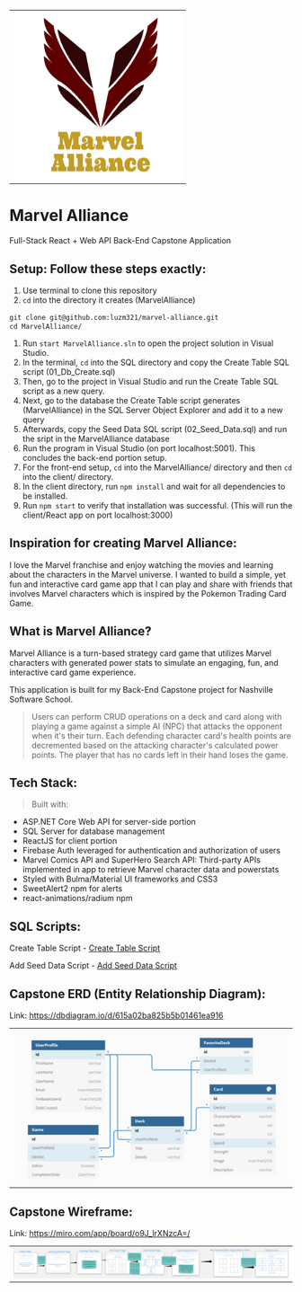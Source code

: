 <table align="center"><tr><td>
      <img src="https://github.com/luzm321/marvel-alliance/blob/main/MarvelAlliance/client/src/images/MarvelAllianceLogo.PNG" width="300px" height="300px" alt="Marvel Alliance" />
</td></tr></table>


# Marvel Alliance 
Full-Stack React + Web API Back-End Capstone Application


## Setup: Follow these steps exactly:

1. Use terminal to clone this repository
1. `cd` into the directory it creates (MarvelAlliance)
```
git clone git@github.com:luzm321/marvel-alliance.git
cd MarvelAlliance/
```
1. Run `start MarvelAlliance.sln` to open the project solution in Visual Studio.
1. In the terminal, `cd` into the SQL directory and copy the Create Table SQL script (01_Db_Create.sql)
1. Then, go to the project in Visual Studio and run the Create Table SQL script as a new query.
1. Next, go to the database the Create Table script generates (MarvelAlliance) in the SQL Server Object Explorer and add it to a new query
1. Afterwards, copy the Seed Data SQL script (02_Seed_Data.sql) and run the sript in the MarvelAlliance database
1. Run the program in Visual Studio (on port localhost:5001). This concludes the back-end portion setup.
1. For the front-end setup, `cd` into the MarvelAlliance/ directory and then `cd` into the client/ directory.
1. In the client directory, run `npm install` and wait for all dependencies to be installed.
1. Run `npm start` to verify that installation was successful. (This will run the client/React app on port localhost:3000)


## Inspiration for creating Marvel Alliance:

I love the Marvel franchise and enjoy watching the movies and learning about the characters in the Marvel universe. I wanted to build a simple, yet fun and interactive card game app that I can play and share with friends that involves Marvel characters which is inspired by the Pokemon Trading Card Game.

## What is Marvel Alliance?

Marvel Alliance is a turn-based strategy card game that utilizes Marvel characters with generated power stats to simulate an engaging, fun, and interactive card game experience.

This application is built for my Back-End Capstone project for Nashville Software School.

> Users can perform CRUD operations on a deck and card along with playing a game against a simple AI (NPC) that attacks the opponent when it's their turn. Each defending character card's health points are decremented based on the attacking character's calculated power points. The player that has no cards left in their hand loses the game. 

## Tech Stack:

> Built with:

- ASP.NET Core Web API for server-side portion
- SQL Server for database management
- ReactJS for client portion
- Firebase Auth leveraged for authentication and authorization of users
- Marvel Comics API and SuperHero Search API: Third-party APIs implemented in app to retrieve Marvel character data and powerstats
- Styled with Bulma/Material UI frameworks and CSS3
- SweetAlert2 npm for alerts
- react-animations/radium npm

## SQL Scripts:
Create Table Script - [Create Table Script](https://github.com/luzm321/marvel-alliance/blob/main/SQL/01_Db_Create.sql)

Add Seed Data Script - [Add Seed Data Script](https://github.com/luzm321/marvel-alliance/blob/main/SQL/02_Seed_Data.sql)

## Capstone ERD (Entity Relationship Diagram):

Link: https://dbdiagram.io/d/615a02ba825b5b01461ea916

<table align="center"><tr><td>
      <img src="https://github.com/luzm321/marvel-alliance/blob/main/MarvelAlliance/client/src/images/MarvelAllianceERD.PNG" alt="ERD" />
</td></tr></table>

## Capstone Wireframe:

Link: https://miro.com/app/board/o9J_lrXNzcA=/

<table align="center"><tr><td>
      <img src="https://github.com/luzm321/marvel-alliance/blob/main/MarvelAlliance/client/src/images/MarvelAllianceWireframe.PNG" alt="Wireframe" />
</td></tr></table>

